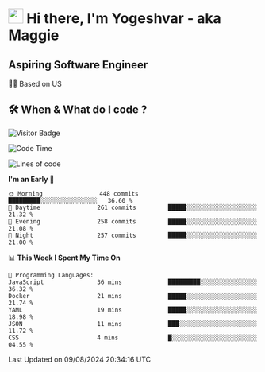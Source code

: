 <h1><img src="https://emojis.slackmojis.com/emojis/images/1531849430/4246/blob-sunglasses.gif?1531849430" width="30"/> Hi there, I'm Yogeshvar - aka Maggie</h1>

## Aspiring Software Engineer
🏂🏻  Based on US 

## 🛠 When & What do I code ?  

![Visitor Badge](https://visitor-badge.feriirawann.repl.co?username=yogeshvar&repo=yogeshvar&label=Visitors&style=plastic&color=%23457BFF&contentType=svg)

<!--START_SECTION:waka-->
![Code Time](http://img.shields.io/badge/Code%20Time-2%2C919%20hrs%2051%20mins-blue)

![Lines of code](https://img.shields.io/badge/From%20Hello%20World%20I%27ve%20Written-4.1%20million%20lines%20of%20code-blue)

**I'm an Early 🐤** 

```text
🌞 Morning                448 commits         █████████░░░░░░░░░░░░░░░░   36.60 % 
🌆 Daytime                261 commits         █████░░░░░░░░░░░░░░░░░░░░   21.32 % 
🌃 Evening                258 commits         █████░░░░░░░░░░░░░░░░░░░░   21.08 % 
🌙 Night                  257 commits         █████░░░░░░░░░░░░░░░░░░░░   21.00 % 
```


📊 **This Week I Spent My Time On** 

```text
💬 Programming Languages: 
JavaScript               36 mins             █████████░░░░░░░░░░░░░░░░   36.32 % 
Docker                   21 mins             █████░░░░░░░░░░░░░░░░░░░░   21.74 % 
YAML                     19 mins             █████░░░░░░░░░░░░░░░░░░░░   18.98 % 
JSON                     11 mins             ███░░░░░░░░░░░░░░░░░░░░░░   11.72 % 
CSS                      4 mins              █░░░░░░░░░░░░░░░░░░░░░░░░   04.55 % 
```


 Last Updated on 09/08/2024 20:34:16 UTC
<!--END_SECTION:waka-->
